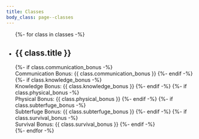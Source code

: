 ```yaml
---
title: Classes
body_class: page--classes
---
```


<div class="h-feed" id="classes">
    <ul class="shelf" role="list">
        {%- for class in classes -%}
            <li role="listitem" class="h-entry">
                <h2 class="delta">{{ class.title }}</h2>
                {%- if class.communication_bonus -%}
                    <br>Communication Bonus: {{ class.communication_bonus }}
                {%- endif -%}
                {%- if class.knowledge_bonus -%}
                    <br>Knowledge Bonus: {{ class.knowledge_bonus }}
                {%- endif -%}
                {%- if class.physical_bonus -%}
                    <br>Physical Bonus: {{ class.physical_bonus }}
                {%- endif -%}
                {%- if class.subterfuge_bonus -%}
                    <br>Subterfuge Bonus: {{ class.subterfuge_bonus }}
                {%- endif -%}
                {%- if class.survival_bonus -%}
                    <br>Survival Bonus: {{ class.survival_bonus }}
                {%- endif -%}
            </li>
        {%- endfor -%}
    </ul>
</div>
